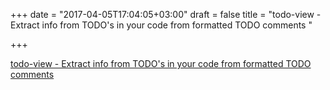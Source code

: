 +++
date = "2017-04-05T17:04:05+03:00"
draft = false
title = "todo-view - Extract info from TODO's in your code from formatted TODO comments "

+++

<p><a href="https://t.co/vKbIwE7T7N">todo-view - Extract info from TODO's in your code from formatted TODO comments </a></p>